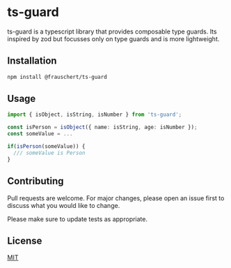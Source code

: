# ts-guard

ts-guard is a typescript library that provides composable type guards.
Its inspired by zod but focusses only on type guards and is more lightweight.

## Installation

```bash
npm install @frauschert/ts-guard
```

## Usage

```typescript
import { isObject, isString, isNumber } from 'ts-guard';

const isPerson = isObject({ name: isString, age: isNumber });
const someValue = ...

if(isPerson(someValue)) {
  /// someValue is Person
}
```

## Contributing

Pull requests are welcome. For major changes, please open an issue first
to discuss what you would like to change.

Please make sure to update tests as appropriate.

## License

[MIT](https://choosealicense.com/licenses/mit/)
